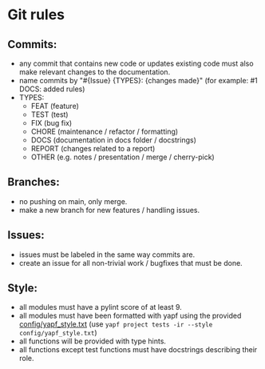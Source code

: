 # Git rules

## Commits:
- any commit that contains new code or updates existing code must also make relevant changes to the documentation.
- name commits by "#{Issue} {TYPES}: {changes made}" (for example: #1 DOCS: added rules)
- TYPES:
    - FEAT (feature)
    - TEST (test)
    - FIX (bug fix)
    - CHORE (maintenance / refactor / formatting)
    - DOCS (documentation in docs folder / docstrings)
    - REPORT (changes related to a report)
    - OTHER (e.g. notes / presentation / merge / cherry-pick)

## Branches:
- no pushing on main, only merge.
- make a new branch for new features / handling issues.

## Issues:
- issues must be labeled in the same way commits are.
- create an issue for all non-trivial work / bugfixes that must be done.

## Style:
- all modules must have a pylint score of at least 9.
- all modules must have been formatted with yapf using the provided [config/yapf_style.txt](config/yapf_style.txt)
  (use `yapf project tests -ir --style config/yapf_style.txt`)
- all functions will be provided with type hints.
- all functions except test functions must have docstrings describing their role.
